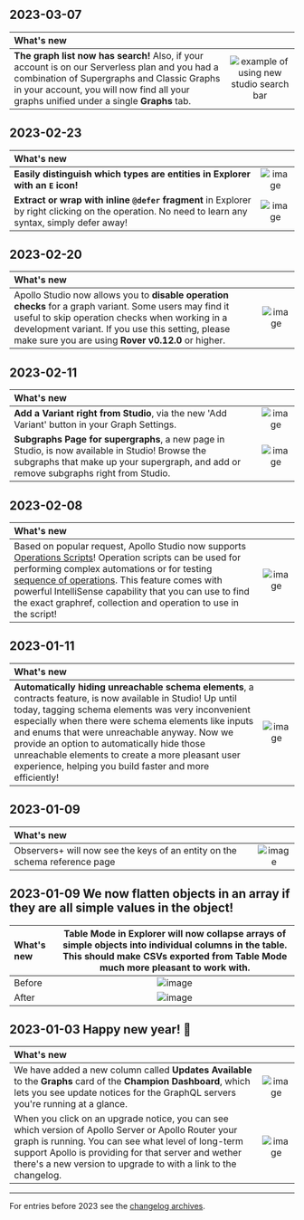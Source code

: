 [comment]: <> "NOTE! Ensure all images are added via the \[label\]\(link\) syntax!"

## 2023-03-07
| What's new | |
| :--- | :-: |
| **The graph list now has search!** Also, if your account is on our Serverless plan and you had a combination of Supergraphs and Classic Graphs in your account, you will now find all your graphs unified under a single **Graphs** tab. | ![example of using new studio search bar](https://user-images.githubusercontent.com/5922187/223514626-fc6eba25-fdae-42ad-a927-928b5c75745a.gif) |

## 2023-02-23
| What's new | |
| :--------- | :-: |
| **Easily distinguish which types are entities in Explorer with an `E` icon!**| ![image](https://user-images.githubusercontent.com/86634858/221050891-627be4aa-6d4a-4087-8d0c-ec897a8627db.png)
| **Extract or wrap with inline `@defer` fragment** in Explorer by right clicking on the operation. No need to learn any syntax, simply defer away! | ![image](https://user-images.githubusercontent.com/86634858/218832989-b82c034e-dab9-4a44-b2a6-f4a6c9a8e278.png)

## 2023-02-20
| What's new | |
| :--------- | :-: |
| Apollo Studio now allows you to **disable operation checks** for a graph variant. Some users may find it useful to skip operation checks when working in a development variant. If you use this setting, please make sure you are using **Rover v0.12.0** or higher.    | ![image](https://user-images.githubusercontent.com/9286598/219827562-a5eb5d55-7260-4112-a361-3564a1d10844.png)

## 2023-02-11
| What's new | |
| :--------- | :-: |
| **Add a Variant right from Studio**, via the new 'Add Variant' button in your Graph Settings. | ![image](https://user-images.githubusercontent.com/14367451/218590889-d8aaa9d8-f11f-4c54-8b2d-18c880798e8a.png)
| **Subgraphs Page for supergraphs**, a new page in Studio, is now available in Studio! Browse the subgraphs that make up your supergraph, and add or remove subgraphs right from Studio. | ![image](https://user-images.githubusercontent.com/14367451/218590885-2fa01e5b-cce2-4440-a377-d18611847698.png)

## 2023-02-08
| What's new | |
| :--------- | :-: |
| Based on popular request, Apollo Studio now supports [Operations Scripts](https://www.apollographql.com/docs/graphos/explorer/connecting-authenticating/#operation-scripts)! Operation scripts can be used for performing complex automations or for testing [sequence of operations](https://www.apollographql.com/docs/graphos/explorer/connecting-authenticating#chaining-operations). This feature comes with powerful IntelliSense capability that you can use to find the exact graphref, collection and operation to use in the script! |![image](https://user-images.githubusercontent.com/86634858/218589899-e97f7eb2-2fb9-450c-9b2a-48fa1d5073f0.png)


## 2023-01-11
| What's new | |
| :--------- | :-: |
| **Automatically hiding unreachable schema elements**, a contracts feature, is now available in Studio! Up until today, tagging schema elements was very inconvenient especially when there were schema elements like inputs and enums that were unreachable anyway. Now we provide an option to automatically hide those unreachable elements to create a more pleasant user experience, helping you build faster and more efficiently!   | ![image](https://user-images.githubusercontent.com/10705986/213568890-6b0543e1-6c88-45de-b480-52bf82c7ff5a.png)

## 2023-01-09
| What's new | |
| :--------- | :-: |
| Observers+ will now see the keys of an entity on the schema reference page   | ![image](https://user-images.githubusercontent.com/3953093/211340734-9c979f70-75e0-4bcd-8dc8-289b406c2e4c.png)

## 2023-01-09 We now flatten objects in an array if they are all simple values in the object!
| What's new | **Table Mode** in Explorer will now collapse arrays of simple objects into individual columns in the table. This should make CSVs exported from Table Mode much more pleasant to work with. | 
| :--------- | :-: |
| Before | ![image](https://user-images.githubusercontent.com/3953093/209742555-a01f5e1d-f3a7-4f91-aa13-d6dc1c67887f.png) |
| After | ![image](https://user-images.githubusercontent.com/3953093/209742580-99d73a06-e941-4127-b8f9-07af457269c1.png)

## 2023-01-03 Happy new year! 🥳
| What's new | |
| :--------- | :-: |
| We have added a new column called **Updates Available** to the **Graphs** card of the **Champion Dashboard**, which lets you see update notices for the GraphQL servers you're running at a glance.  | ![image](https://user-images.githubusercontent.com/5922187/210436128-ddc665c1-2ba3-4383-9ab6-21310bd04a46.png) |
| When you click on an upgrade notice, you can see which version of Apollo Server or Apollo Router your graph is running. You can see what level of long-term support Apollo is providing for that server and wether there's a new version to upgrade to with a link to the changelog. | ![image](https://user-images.githubusercontent.com/5922187/210436038-4399cd5b-19fd-42ed-b644-40f03bc64dd2.png)

---
For entries before 2023 see the [changelog archives](https://github.com/apollographql/apollo-studio-community/tree/main/changelog-archives).
